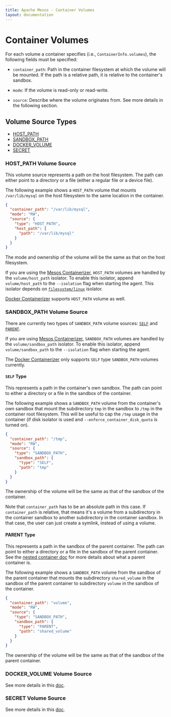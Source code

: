 ```yaml
---
title: Apache Mesos - Container Volumes
layout: documentation
---
```


# Container Volumes

For each volume a container specifies (i.e., `ContainerInfo.volumes`),
the following fields must be specified:

- `container_path`: Path in the container filesystem at which the
  volume will be mounted. If the path is a relative path, it is
  relative to the container's sandbox.

- `mode`: If the volume is read-only or read-write.

- `source`: Describe where the volume originates from. See more
  details in the following section.

## Volume Source Types

- [HOST\_PATH](#host_path-volume-source)
- [SANDBOX\_PATH](#sandbox_path-volume-source)
- [DOCKER\_VOLUME](#docker_volume-volume-source)
- [SECRET](#secret-volume-source)

### HOST\_PATH Volume Source

This volume source represents a path on the host filesystem. The path
can either point to a directory or a file (either a regular file or a
device file).

The following example shows a `HOST_PATH` volume that mounts
`/var/lib/mysql` on the host filesystem to the same location in the
container.

```json
{
  "container_path": "/var/lib/mysql",
  "mode": "RW",
  "source": {
    "type": "HOST_PATH",
    "host_path": {
      "path": "/var/lib/mysql"
    }
  }
}
```

The mode and ownership of the volume will be the same as that on the
host filesystem.

If you are using the [Mesos Containerizer](mesos-containerizer.md),
`HOST_PATH` volumes are handled by the `volume/host_path` isolator. To
enable this isolator, append `volume/host_path` to the `--isolation`
flag when starting the agent. This isolator depends on
[`filesystem/linux`](isolators/filesystems.md#filesystemlinux-isolator)
isolator.

[Docker Containerizer](docker-containerizer.md) supports `HOST_PATH`
volume as well.

### SANDBOX\_PATH Volume Source

There are currently two types of `SANDBOX_PATH` volume sources:
[`SELF`](#self-type) and [`PARENT`](#parent-type).

If you are using [Mesos Containerizer](mesos-containerizer.md),
`SANDBOX_PATH` volumes are handled by the `volume/sandbox_path`
isolator.  To enable this isolator, append `volume/sandbox_path` to
the `--isolation` flag when starting the agent.

The [Docker Containerizer](docker-containerizer.md) only supports
`SELF` type `SANDBOX_PATH` volumes currently.

#### `SELF` Type

This represents a path in the container's own sandbox. The path can
point to either a directory or a file in the sandbox of the container.

The following example shows a `SANDBOX_PATH` volume from the
container's own sandbox that mount the subdirectory `tmp` in the
sandbox to `/tmp` in the container root filesystem. This will be
useful to cap the `/tmp` usage in the container (if disk isolator is
used and `--enforce_container_disk_quota` is turned on).

```json
{
  "container_path": "/tmp",
  "mode": "RW",
  "source": {
    "type": "SANDBOX_PATH",
    "sandbox_path": {
      "type": "SELF",
      "path": "tmp"
    }
  }
}
```

The ownership of the volume will be the same as that of the sandbox of
the container.

Note that `container_path` has to be an absolute path in this case. If
`container_path` is relative, that means it's a volume from a
subdirectory in the container sandbox to another subdirectory in the
container sandbox. In that case, the user can just create a symlink,
instead of using a volume.

#### PARENT Type

This represents a path in the sandbox of the parent container. The
path can point to either a directory or a file in the sandbox of the
parent container. See the [nested container
doc](nested-container-and-task-group.md) for more details about what a
parent container is.

The following example shows a `SANDBOX_PATH` volume from the sandbox
of the parent container that mounts the subdirectory `shared_volume` in
the sandbox of the parent container to subdirectory `volume` in the
sandbox of the container.

```json
{
  "container_path": "volume",
  "mode": "RW",
  "source": {
    "type": "SANDBOX_PATH",
    "sandbox_path": {
      "type": "PARENT",
      "path": "shared_volume"
    }
  }
}
```

The ownership of the volume will be the same as that of the sandbox of
the parent container.

### DOCKER\_VOLUME Volume Source

See more details in this [doc](isolators/docker-volume.md).

### SECRET Volume Source

See more details in this [doc](secrets.md#file-based-secrets).
